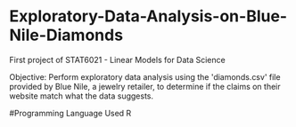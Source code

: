# Exploratory-Data-Analysis-on-Blue-Nile-Diamonds
First project of STAT6021 - Linear Models for Data Science

Objective: Perform exploratory data analysis using the 'diamonds.csv' file provided by Blue Nile, a jewelry retailer, to determine if the claims on their website match what the data suggests.

#Programming Language Used
R
